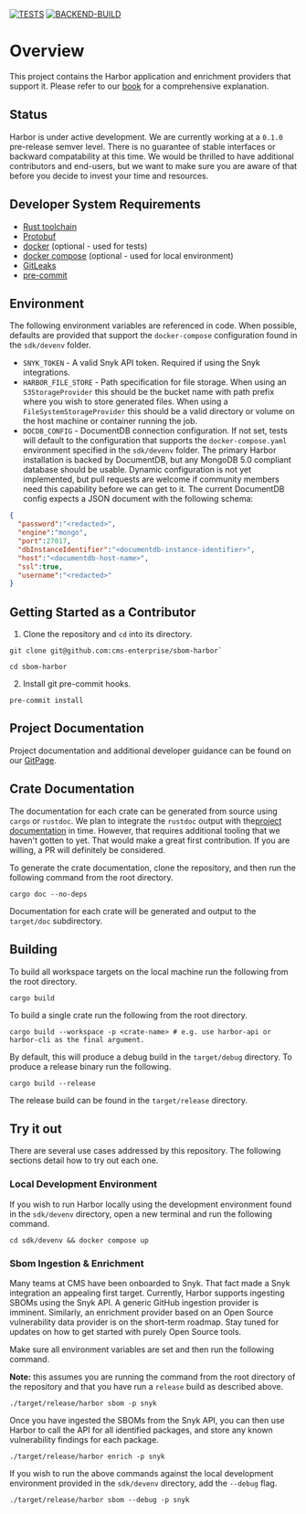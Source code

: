 [![TESTS](https://github.com/CMS-Enterprise/sbom-harbor/actions/workflows/tests.yaml/badge.svg)](https://github.com/CMS-Enterprise/sbom-harbor/actions/workflows/tests.yaml) [![BACKEND-BUILD](https://github.com/CMS-Enterprise/sbom-harbor/actions/workflows/build.yaml/badge.svg?branch=main&event=workflow_run)](https://github.com/CMS-Enterprise/sbom-harbor/actions/workflows/build.yaml)
# Overview

This project contains the Harbor application and enrichment providers that support it. Please refer
to our [book](https://cms-enterprise.github.io/sbom-harbor/) for a comprehensive explanation.

## Status

Harbor is under active development. We are currently working at a `0.1.0` pre-release semver level.
There is no guarantee of stable interfaces or backward compatability at this time. We would be
thrilled to have additional contributors and end-users, but we want to make sure you are aware
of that before you decide to invest your time and resources.

## Developer System Requirements

- [Rust toolchain](https://www.rust-lang.org/tools/install)
- [Protobuf](https://grpc.io/docs/protoc-installation/)
- [docker](https://docs.docker.com/get-docker/) (optional - used for tests)
- [docker compose](https://docs.docker.com/compose/install/) (optional - used for local environment)
- [GitLeaks](https://github.com/gitleaks/gitleaks/tree/master#installing)
- [pre-commit](https://pre-commit.com/index.html#install)

## Environment

The following environment variables are referenced in code. When possible, defaults are provided that
support the `docker-compose` configuration found in the `sdk/devenv` folder.

- `SNYK_TOKEN` - A valid Snyk API token. Required if using the Snyk integrations.
- `HARBOR_FILE_STORE` - Path specification for file storage. When using an `S3StorageProvider`
  this should be the bucket name with path prefix where you wish to store generated files. When
  using a `FileSystemStorageProvider` this should be a valid directory or volume on the host machine
  or container running the job.
- `DOCDB_CONFIG` - DocumentDB connection configuration. If not set, tests will default to the
  configuration that supports the `docker-compose.yaml` environment specified in the `sdk/devenv`
  folder. The primary Harbor installation is backed by DocumentDB, but any MongoDB 5.0 compliant
  database should be usable. Dynamic configuration is not yet implemented, but pull requests
  are welcome if community members need this capability before we can get to it. The
  current DocumentDB config expects a JSON document with the following schema:

```json
{
  "password":"<redacted>",
  "engine":"mongo",
  "port":27017,
  "dbInstanceIdentifier":"<documentdb-instance-identifier>",
  "host":"<documentdb-host-name>",
  "ssl":true,
  "username":"<redacted>"
}
```

## Getting Started as a Contributor

1. Clone the repository and `cd` into its directory.

```shell
git clone git@github.com:cms-enterprise/sbom-harbor`

cd sbom-harbor
```

2. Install git pre-commit hooks.

```shell
pre-commit install
```

## Project Documentation

Project documentation and additional developer guidance can be found on our [GitPage](https://cms-enterprise.github.io/sbom-harbor/).

## Crate Documentation

The documentation for each crate can be generated from source using `cargo` or `rustdoc`. We
plan to integrate the `rustdoc` output with the[project documentation](#project-documentation)
in time. However, that requires additional tooling that we haven't gotten to yet. That would
make a great first contribution. If you are willing, a PR will definitely be considered.

To generate the crate documentation, clone the repository, and then run the
following command from the root directory.

```shell
cargo doc --no-deps
```

Documentation for each crate will be generated and output to the `target/doc` subdirectory.

## Building

To build all workspace targets on the local machine run the following from the root directory.

```shell
cargo build
```

To build a single crate run the following from the root directory.

```shell
cargo build --workspace -p <crate-name> # e.g. use harbor-api or harbor-cli as the final argument.
```

By default, this will produce a debug build in the `target/debug` directory. To produce a release
binary run the following.

```shell
cargo build --release
```

The release build can be found in the `target/release` directory.

## Try it out

There are several use cases addressed by this repository. The following sections detail how to try
out each one.

### Local Development Environment

If you wish to run Harbor locally using the development environment found in the `sdk/devenv`
directory,
open a new terminal and run the following command.

```shell
cd sdk/devenv && docker compose up
```

### Sbom Ingestion & Enrichment

Many teams at CMS have been onboarded to Snyk. That fact made a Snyk integration an appealing
first target. Currently, Harbor supports ingesting SBOMs using the Snyk API. A generic GitHub
ingestion provider is imminent. Similarly, an enrichment provider based on an Open Source
vulnerability data provider is on the short-term roadmap. Stay tuned for updates on how to get
started with purely Open Source tools.

Make sure all environment variables are set and then run the following command.

**Note:** this assumes you are running the command from the root directory of the repository and
that you have run a `release` build as described above.

```shell
./target/release/harbor sbom -p snyk
```

Once you have ingested the SBOMs from the Snyk API, you can then use Harbor to call the API for all
identified packages, and store any known vulnerability findings for each package.

```shell
./target/release/harbor enrich -p snyk
```

If you wish to run the above commands against the local development environment provided in
the `sdk/devenv` directory, add the `--debug` flag.

```shell
./target/release/harbor sbom --debug -p snyk
```
